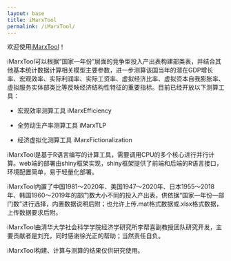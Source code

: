 ```yaml
---
layout: base
title: iMarxTool
permalink: /iMarxTool/
---
```


欢迎使用[iMarxTool](http://39.98.141.84:3838/iMarxTool/)！

iMarxTool可以根据“国家—年份”层面的竞争型投入产出表构建部类表，并结合其他基本统计数据计算相关模型主要参数，进一步测算该国当年的潜在GDP增长率、宏观效率、实际利润率、实际工资率、虚拟经济比率、虚拟资本自我膨胀率、虚拟服务实体部类比等反映经济结构性特征的重要指标。目前已经开放以下测算工具：

- 宏观效率测算工具 iMarxEfficiency

- 全劳动生产率测算工具 iMarxTLP

- 经济虚拟化测算工具 iMarxFictionalization

iMarxTool是基于R语言编写的计算工具，需要调用CPU的多个核心进行并行计算。web端的部署由shiny框架实现，shiny框架提供了前端和后端的R语言接口，环境配置简单，易于轻量化部署。

iMarxTool内置了中国1981～2020年、美国1947～2020年、日本1955～2018年、韩国1960～2019年的部门数大小不同的投入产出表，供依据“国家—年份—部门数”进行选择，内置数据说明后附；也允许上传.mat格式数据或.xlsx格式数据，上传数据要求后附。

iMarxTool由清华大学社会科学学院经济学研究所李帮喜副教授团队研究开发，主要贡献者是刘充，同时感谢徐光正的帮助；当然责任自负。

iMarxTool构建、计算与测算的结果仅供研究使用。
